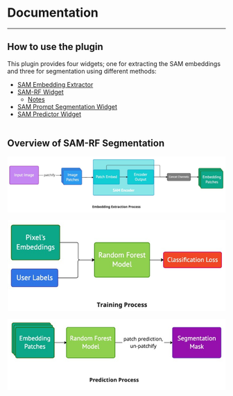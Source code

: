 # Documentation
---

## How to use the plugin
This plugin provides four widgets; one for extracting the SAM embeddings and three for segmentation using different methods:
- [SAM Embedding Extractor](./widgets.md#sam-embedding-extractor-widget)
- [SAM-RF Widget](./widgets.md#sam-rf-widget)
    - [Notes](./widgets.md#notes)
- [SAM Prompt Segmentation Widget](./widgets.md#sam-prompt-segmentation-widget)
- [SAM Predictor Widget](./widgets.md#sam-predictor-widget)
<br><br>

## Overview of SAM-RF Segmentation
![extraction process](images/extract_process.jpg)

![training process](images/training_process.jpg)

![prediction process](images/prediction_process.jpg)
